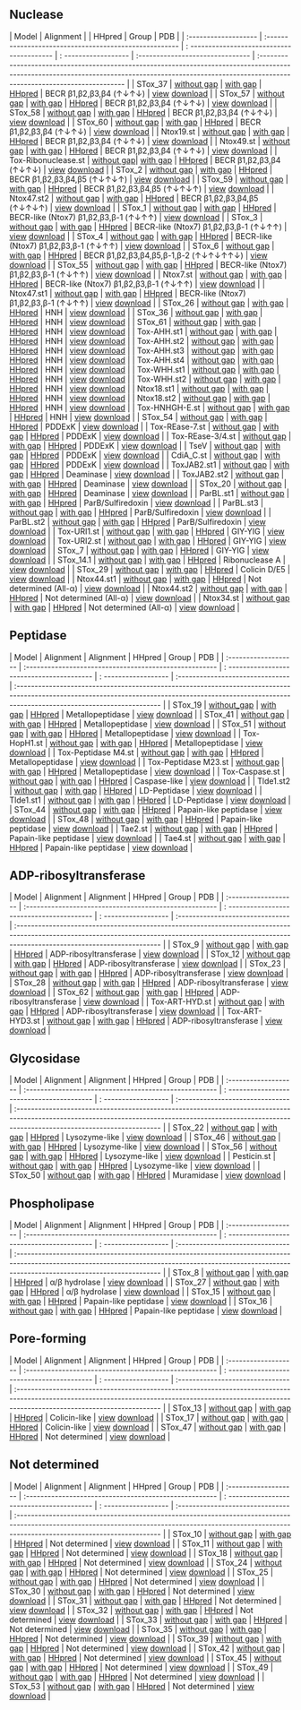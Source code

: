 ## Nuclease   

| Model                 | Alignment                                                 |                                                      | HHpred                                                          | Group                                                                     | PDB                                                                                                                                                                                                   |
| :-------------------  | :-----------------------------------------------------    | : ----------------------------------------           | : ------------------                                            | :-------------------------------                                          | :---------------------------------------------------------------------------------------------------------------------------------------------------------------------------------------------------- |
| STox_37               | [without gap](./html/STox_37.1.without_gaps.html)         | [with gap](./html/STox_37.1.with_gaps.html)          | [HHpred](./alns/STox_37.1.hhr.html)                             | BECR  &beta;1,&beta;2,&beta;3,&beta;4 (↑↓↑↓)                              | [view](https://molstar.org/viewer/?snapshot-url=https://ggnicastro.github.io/10k/alns/pdbs/STox_37.1.molx&snapshot-url-type=molx) [download](./alns/pdbs/STox_37.1.molx)                              |
| STox_57               | [without gap](./html/Tox-HNH-EHHH.1.without_gaps.html)    | [with gap](./html/Tox-HNH-EHHH.1.with_gaps.html)     | [HHpred](./s/Tox-HNH-EHHH.1.hhr.html)                           | BECR  &beta;1,&beta;2,&beta;3,&beta;4 (↑↓↑↓)                              | [view](https://molstar.org/viewer/?snapshot-url=https://ggnicastro.github.io/10k/alns/pdbs/Tox-HNH-EHHH.1.molx&snapshot-url-type=molx) [download](./alns/pdbs/Tox-HNH-EHHH.1.molx)                    |
| STox_58               | [without gap](./html/Tox-HNH-EHHH.2.without_gaps.html)    | [with gap](./html/Tox-HNH-EHHH.2.with_gaps.html)     | [HHpred](./alns/Tox-HNH-EHHH.2.hhr.html)                        | BECR  &beta;1,&beta;2,&beta;3,&beta;4 (↑↓↑↓)                              | [view](https://molstar.org/viewer/?snapshot-url=https://ggnicastro.github.io/10k/alns/pdbs/Tox-HNH-EHHH.2.molx&snapshot-url-type=molx) [download](./alns/pdbs/Tox-HNH-EHHH.2.molx)                    |
| STox_60               | [without gap](./html/Tox-EndoU2.1.without_gaps.html)      | [with gap](./html/Tox-EndoU2.1.with_gaps.html)       | [HHpred](./alns/Tox-EndoU2.1.hhr.html)                          | BECR  &beta;1,&beta;2,&beta;3,&beta;4 (↑↓↑↓)                              | [view](https://molstar.org/viewer/?snapshot-url=https://ggnicastro.github.io/10k/alns/pdbs/Tox-EndoU2.1.molx&snapshot-url-type=molx) [download](./alns/pdbs/Tox-EndoU2.1.molx)                        |
| Ntox19.st             | [without gap](./html/Ntox19.1.without_gaps.html)          | [with gap](./html/Ntox19.1.with_gaps.html)           | [HHpred](./alns/Ntox19.1.hhr.html)                              | BECR  &beta;1,&beta;2,&beta;3,&beta;4 (↑↓↑↓)                              | [view](https://molstar.org/viewer/?snapshot-url=https://ggnicastro.github.io/10k/alns/pdbs/Ntox19.1.molx&snapshot-url-type=molx) [download](./alns/pdbs/Ntox19.1.molx)                                |
| Ntox49.st             | [without gap](./html/Ntox49.1.without_gaps.html)          | [with gap](./html/Ntox49.1.with_gaps.html)           | [HHpred](./alns/Ntox49.1.hhr.html)                              | BECR  &beta;1,&beta;2,&beta;3,&beta;4 (↑↓↑↓)                              | [view](https://molstar.org/viewer/?snapshot-url=https://ggnicastro.github.io/10k/alns/pdbs/Ntox49.1.molx&snapshot-url-type=molx) [download](./alns/pdbs/Ntox49.1.molx)                                |
| Tox-Ribonuclease.st   | [without gap](./html/Tox-Ribonuclease.1.without_gaps.html)| [with gap](./html/Tox-Ribonuclease.1.with_gaps.html) | [HHpred](./alns/Tox-Ribonuclease.1.hhr.html)                    | BECR  &beta;1,&beta;2,&beta;3,&beta;4 (↑↓↑↓)                              | [view](https://molstar.org/viewer/?snapshot-url=https://ggnicastro.github.io/10k/alns/pdbs/Tox-Ribonuclease.1.molx&snapshot-url-type=molx) [download](./alns/pdbs/Tox-Ribonuclease.1.molx)            |
| STox_2                | [without gap](./html/STox_2.1.without_gaps.html)          | [with gap](./html/STox_2.1.with_gaps.html)           | [HHpred](./alns/STox_2.1.hhr.html)                              | BECR  &beta;1,&beta;2,&beta;3,&beta;4,&beta;5 (↑↓↑↓↑)                     | [view](https://molstar.org/viewer/?snapshot-url=https://ggnicastro.github.io/10k/alns/pdbs/STox_2.1.molx&snapshot-url-type=molx) [download](./alns/pdbs/STox_2.1.molx)                                |
| STox_59               | [without gap](./html/Tox-HNH-EHHH.3.without_gaps.html)    | [with gap](./html/Tox-HNH-EHHH.3.with_gaps.html)     | [HHpred](./alns/Tox-HNH-EHHH.3.hhr.html)                        | BECR  &beta;1,&beta;2,&beta;3,&beta;4,&beta;5 (↑↓↑↓↑)                     | [view](https://molstar.org/viewer/?snapshot-url=https://ggnicastro.github.io/10k/alns/pdbs/Tox-HNH-EHHH.3.molx&snapshot-url-type=molx) [download](./alns/pdbs/Tox-HNH-EHHH.3.molx)                    |
| Ntox47.st2            | [without gap](./html/STox_5.1.without_gaps.html)          | [with gap](./html/STox_5.1.with_gaps.html)           | [HHpred](./alns/STox_5.1.hhr.html)                              | BECR  &beta;1,&beta;2,&beta;3,&beta;4,&beta;5 (↑↓↑↓↑)                     | [view](https://molstar.org/viewer/?snapshot-url=https://ggnicastro.github.io/10k/alns/pdbs/STox_5.1.molx&snapshot-url-type=molx) [download](./alns/pdbs/STox_5.1.molx)                                |
| STox_1                | [without gap](./html/STox_1.1.without_gaps.html)          | [with gap](./html/STox_1.1.with_gaps.html)           | [HHpred](./alns/STox_1.1.hhr.html)                              | BECR-like (Ntox7) &beta;1,&beta;2,&beta;3,&beta;-1 (↑↓↑↑)                 | [view](https://molstar.org/viewer/?snapshot-url=https://ggnicastro.github.io/10k/alns/pdbs/STox_1.1.molx&snapshot-url-type=molx) [download](./alns/pdbs/STox_1.1.molx)                                |
| STox_3                | [without gap](./html/STox_3.1.without_gaps.html)          | [with gap](./html/STox_3.1.with_gaps.html)           | [HHpred](./alns/STox_3.1.hhr.html)                              | BECR-like (Ntox7) &beta;1,&beta;2,&beta;3,&beta;-1 (↑↓↑↑)                 | [view](https://molstar.org/viewer/?snapshot-url=https://ggnicastro.github.io/10k/alns/pdbs/STox_3.1.molx&snapshot-url-type=molx) [download](./alns/pdbs/STox_3.1.molx)                                |
| STox_4                | [without gap](./html/STox_4.1.without_gaps.html)          | [with gap](./html/STox_4.1.with_gaps.html)           | [HHpred](./alns/STox_4.1.hhr.html)                              | BECR-like (Ntox7) &beta;1,&beta;2,&beta;3,&beta;-1 (↑↓↑↑)                 | [view](https://molstar.org/viewer/?snapshot-url=https://ggnicastro.github.io/10k/alns/pdbs/STox_4.1.molx&snapshot-url-type=molx) [download](./alns/pdbs/STox_4.1.molx)                                |
| STox_6                | [without gap](./html/STox_6.1.without_gaps.html)          | [with gap](./html/STox_6.1.with_gaps.html)           | [HHpred](./alns/STox_6.1.hhr.html)                              | BECR  &beta;1,&beta;2,&beta;3,&beta;4,&beta;5,&beta;-1,&beta;-2 (↑↓↑↓↑↑↓) | [view](https://molstar.org/viewer/?snapshot-url=https://ggnicastro.github.io/10k/alns/pdbs/STox_6.1.molx&snapshot-url-type=molx) [download](./alns/pdbs/STox_6.1.molx)                                |
| STox_55               | [without gap](./html/STox_1.2.without_gaps.html)          | [with gap](./html/STox_1.2.with_gaps.html)           | [HHpred](./alns/STox_1.2.hhr.html)                              | BECR-like (Ntox7) &beta;1,&beta;2,&beta;3,&beta;-1 (↑↓↑↑)                 | [view](https://molstar.org/viewer/?snapshot-url=https://ggnicastro.github.io/10k/alns/pdbs/STox_1.2.molx&snapshot-url-type=molx) [download](./alns/pdbs/STox_1.2.molx)                                |
| Ntox7.st              | [without gap](./html/Ntox_7.1.without_gaps.html)          | [with gap](./html/Ntox_7.1.with_gaps.html)           | [HHpred](./alns/Ntox_7.1.hhr.html)                              | BECR-like (Ntox7) &beta;1,&beta;2,&beta;3,&beta;-1 (↑↓↑↑)                 | [view](https://molstar.org/viewer/?snapshot-url=https://ggnicastro.github.io/10k/alns/pdbs/Ntox_7.1.molx&snapshot-url-type=molx) [download](./alns/pdbs/Ntox_7.1.molx)                                |
| Ntox47.st1            | [without gap](./html/Ntox47.1.without_gaps.html)          | [with gap](./html/Ntox47.1.with_gaps.html)           | [HHpred](./alns/Ntox47.1.hhr.html)                              | BECR-like (Ntox7) &beta;1,&beta;2,&beta;3,&beta;-1 (↑↓↑↑)                 | [view](https://molstar.org/viewer/?snapshot-url=https://ggnicastro.github.io/10k/alns/pdbs/Ntox47.1.molx&snapshot-url-type=molx) [download](./alns/pdbs/Ntox47.1.molx)                                |
| STox_26               | [without gap](./html/STox_26.1.without_gaps.html)         | [with gap](./html/STox_26.1.with_gaps.html)          | [HHpred](./alns/STox_26.1.hhr.html)                             | HNH                                                                       | [view](https://molstar.org/viewer/?snapshot-url=https://ggnicastro.github.io/10k/alns/pdbs/STox_26.1.molx&snapshot-url-type=molx) [download](./alns/pdbs/STox_26.1.molx)                              |
| STox_36               | [without gap](./html/STox_36.1.without_gaps.html)         | [with gap](./html/STox_36.1.with_gaps.html)          | [HHpred](./alns/STox_36.1.hhr.html)                             | HNH                                                                       | [view](https://molstar.org/viewer/?snapshot-url=https://ggnicastro.github.io/10k/alns/pdbs/STox_36.1.molx&snapshot-url-type=molx) [download](./alns/pdbs/STox_36.1.molx)                              |
| STox_61               | [without gap](./html/Tox-CompNuc.1.without_gaps.html)     | [with gap](./html/Tox-CompNuc.1.with_gaps.html)      | [HHpred](./alns/Tox-CompNuc.1.hhr.html)                         | HNH                                                                       | [view](https://molstar.org/viewer/?snapshot-url=https://ggnicastro.github.io/10k/alns/pdbs/Tox-CompNuc.1.molx&snapshot-url-type=molx) [download](./alns/pdbs/Tox-CompNuc.1.molx)                      |
| Tox-AHH.st1           | [without gap](./html/Tox-AHH.1.without_gaps.html)         | [with gap](./html/Tox-AHH.1.with_gaps.html)          | [HHpred](./alns/Tox-AHH.1.hhr.html)                             | HNH                                                                       | [view](https://molstar.org/viewer/?snapshot-url=https://ggnicastro.github.io/10k/alns/pdbs/Tox-AHH.1.molx&snapshot-url-type=molx) [download](./alns/pdbs/Tox-AHH.1.molx)                              |
| Tox-AHH.st2           | [without gap](./html/Tox-AHH.2.without_gaps.html)         | [with gap](./html/Tox-AHH.2.with_gaps.html)          | [HHpred](./alns/Tox-AHH.2.hhr.html)                             | HNH                                                                       | [view](https://molstar.org/viewer/?snapshot-url=https://ggnicastro.github.io/10k/alns/pdbs/Tox-AHH.2.molx&snapshot-url-type=molx) [download](./alns/pdbs/Tox-AHH.2.molx)                              |
| Tox-AHH.st3           | [without gap](./html/Tox-AHH.3.without_gaps.html)         | [with gap](./html/Tox-AHH.3.with_gaps.html)          | [HHpred](./alns/Tox-AHH.3.hhr.html)                             | HNH                                                                       | [view](https://molstar.org/viewer/?snapshot-url=https://ggnicastro.github.io/10k/alns/pdbs/Tox-AHH.3.molx&snapshot-url-type=molx) [download](./alns/pdbs/Tox-AHH.3.molx)                              |
| Tox-AHH.st4           | [without gap](./html/Tox-AHH.4.without_gaps.html)         | [with gap](./html/Tox-AHH.4.with_gaps.html)          | [HHpred](./alns/Tox-AHH.4.hhr.html)                             | HNH                                                                       | [view](https://molstar.org/viewer/?snapshot-url=https://ggnicastro.github.io/10k/alns/pdbs/Tox-AHH.4.molx&snapshot-url-type=molx) [download](./alns/pdbs/Tox-AHH.4.molx)                              |
| Tox-WHH.st1           | [without gap](./html/Tox-WHH.1.without_gaps.html)         | [with gap](./html/Tox-WHH.1.with_gaps.html)          | [HHpred](./alns/Tox-WHH.1.hhr.html)                             | HNH                                                                       | [view](https://molstar.org/viewer/?snapshot-url=https://ggnicastro.github.io/10k/alns/pdbs/Tox-WHH.1.molx&snapshot-url-type=molx) [download](./alns/pdbs/Tox-WHH.1.molx)                              |
| Tox-WHH.st2           | [without gap](./html/Tox-WHH.2.without_gaps.html)         | [with gap](./html/Tox-WHH.2.with_gaps.html)          | [HHpred](./alns/Tox-WHH.2.hhr.html)                             | HNH                                                                       | [view](https://molstar.org/viewer/?snapshot-url=https://ggnicastro.github.io/10k/alns/pdbs/Tox-WHH.2.molx&snapshot-url-type=molx) [download](./alns/pdbs/Tox-WHH.2.molx)                              |
| Ntox18.st1            | [without gap](./html/Ntox18.1.without_gaps.html)          | [with gap](./html/Ntox18.1.with_gaps.html)           | [HHpred](./alns/Ntox18.1.hhr.html)                              | HNH                                                                       | [view](https://molstar.org/viewer/?snapshot-url=https://ggnicastro.github.io/10k/alns/pdbs/Ntox18.1.molx&snapshot-url-type=molx) [download](./alns/pdbs/Ntox18.1.molx)                                |
| Ntox18.st2            | [without gap](./html/Ntox18.2.without_gaps.html)          | [with gap](./html/Ntox18.2.with_gaps.html)           | [HHpred](./alns/Ntox18.2.hhr.html)                              | HNH                                                                       | [view](https://molstar.org/viewer/?snapshot-url=https://ggnicastro.github.io/10k/alns/pdbs/Ntox18.2.molx&snapshot-url-type=molx) [download](./alns/pdbs/Ntox18.2.molx)                                |
| Tox-HNHGH-E.st        | [without gap](./html/HNHGH-E.1.without_gaps.html)         | [with gap](./html/HNHGH-E.1.with_gaps.html)          | [HHpred](./alns/HNHGH-E.1.hhr.html)                             | HNH                                                                       | [view](https://molstar.org/viewer/?snapshot-url=https://ggnicastro.github.io/10k/alns/pdbs/HNHGH-E.1.molx&snapshot-url-type=molx) [download](./alns/pdbs/HNHGH-E.1.molx)                              |
| STox_54               | [without gap](./html/STox_54.1.without_gaps.html)         | [with gap](./html/STox_54.1.with_gaps.html)          | [HHpred](./alns/STox_54.1.hhr.html)                               | PDDExK                                                                           | [view](https://molstar.org/viewer/?snapshot-url=https://ggnicastro.github.io/10k/alns/pdbs/STox_54.1.molx&snapshot-url-type=molx) [download](./alns/pdbs/STox_54.1.molx)                              |
| Tox-REase-7.st        | [without gap](./html/REase-7.1.without_gaps.html)         | [with gap](./html/REase-7.1.with_gaps.html)          | [HHpred](./alns/REase-7.1.hhr.html)                             | PDDExK                                                                    | [view](https://molstar.org/viewer/?snapshot-url=https://ggnicastro.github.io/10k/alns/pdbs/REase-7.1.molx&snapshot-url-type=molx) [download](./alns/pdbs/REase-7.1.molx)                              |
| Tox-REase-3/4.st      | [without gap](./html/REase-3.1.without_gaps.html)         | [with gap](./html/REase-3.1.with_gaps.html)          | [HHpred](./alns/REase-3.1.hhr.html)                             | PDDExK                                                                    | [view](https://molstar.org/viewer/?snapshot-url=https://ggnicastro.github.io/10k/alns/pdbs/REase-3.1.molx&snapshot-url-type=molx) [download](./alns/pdbs/REase-3.1.molx)                              |
| TseV                  | [without gap](./html/TseV.without_gaps.html)              | [with gap](./html/TseV.with_gaps.html)               | [HHpred](./alns/TseV.1.hhr.html)                                | PDDExK                                                                    | [view](https://molstar.org/viewer/?snapshot-url=https://ggnicastro.github.io/10k/alns/pdbs/STox_40.1.molx&snapshot-url-type=molx) [download](./alns/pdbs/STox_40.1.molx)                              |
| CdiA_C.st             | [without gap](./html/STox_40.1.without_gaps.html)         | [with gap](./html/STox_40.1.with_gaps.html)          | [HHpred](./alns/STox_40.1.hhr.html)                             | PDDExK                                                                    | [view](https://molstar.org/viewer/?snapshot-url=https://ggnicastro.github.io/10k/alns/pdbs/STox_40.1.molx&snapshot-url-type=molx) [download](./alns/pdbs/STox_40.1.molx)                              |
| ToxJAB2.st1           | [without gap](./html/Tox-JAB.1.without_gaps.html)         | [with gap](./html/Tox-JAB.1.with_gaps.html)          | [HHpred](./alns/Tox-JAB.1.hhr.html)                             | Deaminase                                                                 | [view](https://molstar.org/viewer/?snapshot-url=https://ggnicastro.github.io/10k/alns/pdbs/Tox-JAB.1.molx&snapshot-url-type=molx) [download](./alns/pdbs/Tox-JAB.1.molx)                              |
| ToxJAB2.st2           | [without gap](./html/Tox-JAB.2.without_gaps.html)         | [with gap](./html/Tox-JAB.2.with_gaps.html)          | [HHpred](./alns/Tox-JAB.2.hhr.html)                             | Deaminase                                                                 | [view](https://molstar.org/viewer/?snapshot-url=https://ggnicastro.github.io/10k/alns/pdbs/Tox-JAB.2.molx&snapshot-url-type=molx) [download](./alns/pdbs/Tox-JAB.2.molx)                              |
| STox_20               | [without gap](./html/STox_20.1.without_gaps.html)         | [with gap](./html/STox_20.1.with_gaps.html)          | [HHpred](./alns/STox_20.1.hhr.html)                             | Deaminase                                                                 | [view](https://molstar.org/viewer/?snapshot-url=https://ggnicastro.github.io/10k/alns/pdbs/STox_20.1.molx&snapshot-url-type=molx) [download](./alns/pdbs/STox_20.1.molx)                              |
| ParBL.st1             | [without gap](./html/ParBL.1.without_gaps.html)           | [with gap](./html/ParBL.1.with_gaps.html)            | [HHpred](./alns/ParBL.1.hhr.html)                               | ParB/Sulfiredoxin                                                         | [view](https://molstar.org/viewer/?snapshot-url=https://ggnicastro.github.io/10k/alns/pdbs/ParBL.1.molx&snapshot-url-type=molx) [download](./alns/pdbs/ParBL.1.molx)                                  |
| ParBL.st3             | [without gap](./html/ParBL.4.without_gaps.html)           | [with gap](./html/ParBL.4.with_gaps.html)            | [HHpred](./alns/ParBL.4.hhr.html)                               | ParB/Sulfiredoxin                                                         | [view](https://molstar.org/viewer/?snapshot-url=https://ggnicastro.github.io/10k/alns/pdbs/ParBL.4.molx&snapshot-url-type=molx) [download](./alns/pdbs/ParBL.4.molx)                                  |
| ParBL.st2             | [without gap](./html/ParBL.2.without_gaps.html)           | [with gap](./html/ParBL.2.with_gaps.html)            | [HHpred](./alns/ParBL.2.hhr.html)                               | ParB/Sulfiredoxin                                                         | [view](https://molstar.org/viewer/?snapshot-url=https://ggnicastro.github.io/10k/alns/pdbs/ParBL.2.molx&snapshot-url-type=molx) [download](./alns/pdbs/ParBL.2.molx)                                  |
| Tox-URI1.st           | [without gap](./html/Tox-URI1.1.without_gaps.html)        | [with gap](./html/Tox-URI1.1.with_gaps.html)         | [HHpred](./alns/Tox-URI1.1.hhr.html)                            | GIY-YIG                                                                   | [view](https://molstar.org/viewer/?snapshot-url=https://ggnicastro.github.io/10k/alns/pdbs/Tox-URI1.1.molx&snapshot-url-type=molx) [download](./alns/pdbs/Tox-URI1.1.molx)                            |
| Tox-URI2.st           | [without gap](./html/Tox-URI2.1.without_gaps.html)        | [with gap](./html/Tox-URI2.1.with_gaps.html)         | [HHpred](./alns/Tox-URI2.1.hhr.html)                            | GIY-YIG                                                                   | [view](https://molstar.org/viewer/?snapshot-url=https://ggnicastro.github.io/10k/alns/pdbs/Tox-URI2.1.molx&snapshot-url-type=molx) [download](./alns/pdbs/Tox-URI2.1.molx)                            |
| STox_7                | [without gap](./html/STox_7.1.without_gaps.html)          | [with gap](./html/STox_7.1.with_gaps.html)           | [HHpred](./alns/STox_7.1.hhr.html)                              | GIY-YIG                                                                   | [view](https://molstar.org/viewer/?snapshot-url=https://ggnicastro.github.io/10k/alns/pdbs/STox_7.1.molx&snapshot-url-type=molx) [download](./alns/pdbs/STox_7.1.molx)                                |
| STox_14.1             | [without gap](./html/STox_14.1.without_gaps.html)         | [with gap](./html/STox_14.1.with_gaps.html)          | [HHpred](./alns/STox_14.1.hhr.html)                             | Ribonuclease A                                                            | [view](https://molstar.org/viewer/?snapshot-url=https://ggnicastro.github.io/10k/alns/pdbs/STox_14.1.molx&snapshot-url-type=molx) [download](./alns/pdbs/STox_14.1.molx)                              |
| STox_29               | [without gap](./html/STox_29.1.without_gaps.html)         | [with gap](./html/STox_29.1.with_gaps.html)          | [HHpred](./alns/STox_29.1.hhr.html)                             | Colicin D/E5                                                              | [view](https://molstar.org/viewer/?snapshot-url=https://ggnicastro.github.io/10k/alns/pdbs/STox_29.1.molx&snapshot-url-type=molx) [download](./alns/pdbs/STox_29.1.molx)                              |
| Ntox44.st1            | [without gap](./html/Ntox44.1.without_gaps.html)          | [with gap](./html/Ntox44.1.with_gaps.html)           | [HHpred](./alns/Ntox44.1.hhr.html)                              | Not determined (All-α)                                                    | [view](https://molstar.org/viewer/?snapshot-url=https://ggnicastro.github.io/10k/alns/pdbs/Ntox44.1.molx&snapshot-url-type=molx) [download](./alns/pdbs/Ntox44.1.molx)                                |
| Ntox44.st2            | [without gap](./html/Ntox44.2.without_gaps.html)          | [with gap](./html/Ntox44.2.with_gaps.html)           | [HHpred](./alns/Ntox44.2.hhr.html)                              | Not determined (All-α)                                                    | [view](https://molstar.org/viewer/?snapshot-url=https://ggnicastro.github.io/10k/alns/pdbs/Ntox44.2.molx&snapshot-url-type=molx) [download](./alns/pdbs/Ntox44.2.molx)                                |
| Ntox34.st             | [without gap](./html/Ntox34.1.without_gaps.html)          | [with gap](./html/Ntox34.1.with_gaps.html)           | [HHpred](./alns/Ntox34.1.hhr.html)                              | Not determined (All-α)                                                    | [view](https://molstar.org/viewer/?snapshot-url=https://ggnicastro.github.io/10k/alns/pdbs/Ntox34.1.molx&snapshot-url-type=molx) [download](./alns/pdbs/Ntox34.1.molx)                                |

## Peptidase  

| Model                 | Alignment                                                 | Alignment                                            | HHpred                                                          | Group                                                                     | PDB                                                                                                                                                                                                   |
| :-------------------  | :-----------------------------------------------------    | : ----------------------------------------           | : ------------------                                            | :-------------------------------                                          | :---------------------------------------------------------------------------------------------------------------------------------------------------------------------------------------------------- |
| STox_19               | [without_gap](./html/STox_19.1.without_gaps.html)         | [with gap](./html/STox_19.1.with_gaps.html)          | [HHpred](./alns/STox_19.1.hhr.html)                             | Metallopeptidase                                                          | [view](https://molstar.org/viewer/?snapshot-url=https://ggnicastro.github.io/10k/alns/pdbs/STox_19.1.molx&snapshot-url-type=molx) [download](./alns/pdbs/STox_19.1.molx)                              |
| STox_41               | [without gap](./html/STox_41.1.without_gaps.html)         | [with gap](./html/STox_41.1.with_gaps.html)          | [HHpred](./alns/STox_41.1.hhr.html)                             | Metallopeptidase                                                          | [view](https://molstar.org/viewer/?snapshot-url=https://ggnicastro.github.io/10k/alns/pdbs/STox_41.1.molx&snapshot-url-type=molx) [download](./alns/pdbs/STox_41.1.molx)                              |
| STox_51               | [without gap](./html/STox_51.1.without_gaps.html)         | [with gap](./html/STox_51.1.with_gaps.html)          | [HHpred](./alns/STox_51.1.hhr.html)                             | Metallopeptidase                                                          | [view](https://molstar.org/viewer/?snapshot-url=https://ggnicastro.github.io/10k/alns/pdbs/STox_51.1.molx&snapshot-url-type=molx) [download](./alns/pdbs/STox_51.1.molx)                              |
| Tox-HopH1.st          | [without gap](./html/Tox-HopH.1.without_gaps.html)        | [with gap](./html/Tox-HopH.1.with_gaps.html)         | [HHpred](./alns/Tox-HopH.1.hhr.html)                            | Metallopeptidase                                                          | [view](https://molstar.org/viewer/?snapshot-url=https://ggnicastro.github.io/10k/alns/pdbs/Tox-HopH.1.molx&snapshot-url-type=molx) [download](./alns/pdbs/Tox-HopH.1.molx)                            |
| Tox-Peptidase M4.st   | [without gap](./html/Peptidase_M4.1.without_gaps.html)    | [with gap](./html/Peptidase_M4.1.with_gaps.html)     | [HHpred](./alns/Peptidase_M4.1.hhr.html)                        | Metallopeptidase                                                          | [view](https://molstar.org/viewer/?snapshot-url=https://ggnicastro.github.io/10k/alns/pdbs/Peptidase_M4.1.molx&snapshot-url-type=molx) [download](./alns/pdbs/Peptidase_M4.1.molx)                    |
| Tox-Peptidase M23.st  | [without gap](./html/Peptidase_M23.1.without_gaps.html)   | [with gap](./html/Peptidase_M23.1.with_gaps.html)    | [HHpred](./alns/Peptidase_M23.1.hhr.html)                       | Metallopeptidase                                                          | [view](https://molstar.org/viewer/?snapshot-url=https://ggnicastro.github.io/10k/alns/pdbs/Peptidase_M23.1.molx&snapshot-url-type=molx) [download](./alns/pdbs/Peptidase_M23.1.molx)                  |
| Tox-Caspase.st        | [without gap](./html/Tox-Caspase.1.without_gaps.html)     | [with gap](./html/Tox-Caspase.1.with_gaps.html)      | [HHpred](./alns/Tox-Caspase.1.hhr.html)                         | Caspase-like                                                              | [view](https://molstar.org/viewer/?snapshot-url=https://ggnicastro.github.io/10k/alns/pdbs/Tox-Caspase.1.molx&snapshot-url-type=molx) [download](./alns/pdbs/Tox-Caspase.1.molx)                      |
| Tlde1.st2             | [without gap](./html/Tlde1.2.without_gaps.html)           | [with gap](./html/Tlde1.2.with_gaps.html)            | [HHpred](./alns/Tlde1.2.hhr.html)                               | LD-Peptidase                                                              | [view](https://molstar.org/viewer/?snapshot-url=https://ggnicastro.github.io/10k/alns/pdbs/Tlde1.2.molx&snapshot-url-type=molx) [download](./alns/pdbs/Tlde1.2.molx)                                  |
| Tlde1.st1             | [without gap](./html/Tlde1.1.without_gaps.html)           | [with gap](./html/Tlde1.1.with_gaps.html)            | [HHpred](./alns/Tlde1.1.hhr.html)                               | LD-Peptidase                                                              | [view](https://molstar.org/viewer/?snapshot-url=https://ggnicastro.github.io/10k/alns/pdbs/Tlde1.1.molx&snapshot-url-type=molx) [download](./alns/pdbs/Tlde1.1.molx)                                  |
| STox_44               | [without gap](./html/STox_44.1.without_gaps.html)         | [with gap](./html/STox_44.1.with_gaps.html)          | [HHpred](./alns/STox_44.1.hhr.html)                               | Papain-like peptidase                                                            | [view](https://molstar.org/viewer/?snapshot-url=https://ggnicastro.github.io/10k/alns/pdbs/STox_44.1.molx&snapshot-url-type=molx) [download](./alns/pdbs/STox_44.1.molx)                              |
| STox_48               | [without gap](./html/STox_48.1.without_gaps.html)         | [with gap](./html/STox_48.1.with_gaps.html)          | [HHpred](./alns/STox_48.1.hhr.html)                               | Papain-like peptidase                                                         | [view](https://molstar.org/viewer/?snapshot-url=https://ggnicastro.github.io/10k/alns/pdbs/STox_48.1.molx&snapshot-url-type=molx) [download](./alns/pdbs/STox_48.1.molx)                              |
| Tae2.st               | [without gap](./html/Tae2.1.without_gaps.html)            | [with gap](./html/Tae2.1.with_gaps.html)             | [HHpred](./alns/Tae2.1.hhr.html)                                | Papain-like peptidase                                                     | [view](https://molstar.org/viewer/?snapshot-url=https://ggnicastro.github.io/10k/alns/pdbs/Tae2.1.molx&snapshot-url-type=molx) [download](./alns/pdbs/Tae2.1.molx)                                    |
| Tae4.st               | [without gap](./html/Tae4.1.without_gaps.html)            | [with gap](./html/Tae4.1.with_gaps.html)             | [HHpred](./alns/Tae4.1.hhr.html)                                | Papain-like peptidase                                                     | [view](https://molstar.org/viewer/?snapshot-url=https://ggnicastro.github.io/10k/alns/pdbs/Tae4.1.molx&snapshot-url-type=molx) [download](./alns/pdbs/Tae4.1.molx)                                    |

## ADP-ribosyltransferase    

| Model                 | Alignment                                                 | Alignment                                            | HHpred                                                            | Group                                                                      | PDB                                                                                                                                                                                                   |
| :-------------------  | :-----------------------------------------------------    | : ----------------------------------------           | : ------------------                                              | :-------------------------------                                          | :---------------------------------------------------------------------------------------------------------------------------------------------------------------------------------------------------- |
| STox_9                | [without gap](./html/STox_9.1.without_gaps.html)          | [with gap](./html/STox_9.1.with_gaps.html)           | [HHpred](./alns/STox_9.1.hhr.html)                                | ADP-ribosyltransferase                                                    | [view](https://molstar.org/viewer/?snapshot-url=https://ggnicastro.github.io/10k/alns/pdbs/STox_9.1.molx&snapshot-url-type=molx) [download](./alns/pdbs/STox_9.1.molx)                                |
| STox_12               | [without gap](./html/STox_12.1.without_gaps.html)         | [with gap](./html/STox_12.1.with_gaps.html)          | [HHpred](./alns/STox_12.1.hhr.html)                               | ADP-ribosyltransferase                                                    | [view](https://molstar.org/viewer/?snapshot-url=https://ggnicastro.github.io/10k/alns/pdbs/STox_12.1.molx&snapshot-url-type=molx) [download](./alns/pdbs/STox_12.1.molx)                              |
| STox_23               | [without gap](./html/STox_23.1.without_gaps.html)         | [with gap](./html/STox_23.1.with_gaps.html)          | [HHpred](./alns/STox_23.1.hhr.html)                               | ADP-ribosyltransferase                                                    | [view](https://molstar.org/viewer/?snapshot-url=https://ggnicastro.github.io/10k/alns/pdbs/STox_23.1.molx&snapshot-url-type=molx) [download](./alns/pdbs/STox_23.1.molx)                              |
| STox_28               | [without gap](./html/STox_28.1.without_gaps.html)         | [with gap](./html/STox_28.1.with_gaps.html)          | [HHpred](./alns/STox_28.1.hhr.html)                               | ADP-ribosyltransferase                                                    | [view](https://molstar.org/viewer/?snapshot-url=https://ggnicastro.github.io/10k/alns/pdbs/STox_28.1.molx&snapshot-url-type=molx) [download](./alns/pdbs/STox_28.1.molx)                              |
| STox_62               | [without gap](./html/CARP-ART.1.without_gaps.html)        | [with gap](./html/CARP-ART.1.with_gaps.html)         | [HHpred](./alns/CARP-ART.1.hhr.html)                              | ADP-ribosyltransferase                                                    | [view](https://molstar.org/viewer/?snapshot-url=https://ggnicastro.github.io/10k/alns/pdbs/CARP-ART.1.molx&snapshot-url-type=molx) [download](./alns/pdbs/CARP-ART.1.molx)                            |
| Tox-ART-HYD.st        | [without gap](./html/Tox-ART-HYD.1.without_gaps.html)     | [with gap](./html/Tox-ART-HYD.1.with_gaps.html)      | [HHpred](./alns/Tox-ART-HYD.1.hhr.html)                           | ADP-ribosyltransferase                                                    | [view](https://molstar.org/viewer/?snapshot-url=https://ggnicastro.github.io/10k/alns/pdbs/Tox-ART-HYD.1.molx&snapshot-url-type=molx) [download](./alns/pdbs/Tox-ART-HYD.1.molx)                      |
| Tox-ART-HYD3.st       | [without gap](./html/Tox-ART-HYD.2.without_gaps.html)     | [with gap](./html/Tox-ART-HYD.2.with_gaps.html)      | [HHpred](./alns/Tox-ART-HYD.2.hhr.html)                           | ADP-ribosyltransferase                                                    | [view](https://molstar.org/viewer/?snapshot-url=https://ggnicastro.github.io/10k/alns/pdbs/Tox-ART-HYD.2.molx&snapshot-url-type=molx) [download](./alns/pdbs/Tox-ART-HYD.2.molx)                      |

## Glycosidase  

| Model                 | Alignment                                                 | Alignment                                          | HHpred                                                            | Group                                                                      | PDB                                                                                                                                                                                                   |
| :-------------------  | :-----------------------------------------------------    | : ----------------------------------------         | : ------------------                                              | :-------------------------------                                          | :---------------------------------------------------------------------------------------------------------------------------------------------------------------------------------------------------- |
| STox_22               | [without gap](./html/STox_22.1.without_gaps.html)         | [with gap](./html/STox_22.1.with_gaps.html)        | [HHpred](./alns/STox_22.1.hhr.html)                               | Lysozyme-like                                                             | [view](https://molstar.org/viewer/?snapshot-url=https://ggnicastro.github.io/10k/alns/pdbs/STox_22.1.molx&snapshot-url-type=molx) [download](./alns/pdbs/STox_22.1.molx)                              |
| STox_46               | [without gap](./html/STox_46.1.without_gaps.html)         | [with gap](./html/STox_46.1.with_gaps.html)        | [HHpred](./alns/STox_46.1.hhr.html)                               | Lysozyme-like                                                             | [view](https://molstar.org/viewer/?snapshot-url=https://ggnicastro.github.io/10k/alns/pdbs/STox_46.1.molx&snapshot-url-type=molx) [download](./alns/pdbs/STox_46.1.molx)                              |
| STox_56               | [without gap](./html/STox_56.1.without_gaps.html)         | [with gap](./html/STox_56.1.with_gaps.html)        | [HHpred](./alns/STox_56.1.hhr.html)                               | Lysozyme-like                                                             | [view](https://molstar.org/viewer/?snapshot-url=https://ggnicastro.github.io/10k/alns/pdbs/STox_56.1.molx&snapshot-url-type=molx) [download](./alns/pdbs/STox_56.1.molx)                              |
| Pesticin.st           | [without gap](./html/STox_52.1.without_gaps.html)         | [with gap](./html/STox_52.1.with_gaps.html)        | [HHpred](./alns/STox_52.1.hhr.html)                               | Lysozyme-like                                                             | [view](https://molstar.org/viewer/?snapshot-url=https://ggnicastro.github.io/10k/alns/pdbs/STox_52.1.molx&snapshot-url-type=molx) [download](./alns/pdbs/STox_52.1.molx)                              |
| STox_50               | [without gap](./html/STox_50.1.without_gaps.html)         | [with gap](./html/STox_50.1.with_gaps.html)        | [HHpred](./alns/STox_50.1.hhr.html)                               | Muramidase                                                                | [view](https://molstar.org/viewer/?snapshot-url=https://ggnicastro.github.io/10k/alns/pdbs/STox_50.1.molx&snapshot-url-type=molx) [download](./alns/pdbs/STox_50.1.molx)                              |

## Phospholipase  

| Model                 | Alignment                                                 | Alignment                                          | HHpred                                                            | Group                                                                      | PDB                                                                                                                                                                                                   |
| :-------------------  | :-----------------------------------------------------    | : ----------------------------------------         | : ------------------                                              | :-------------------------------                                          | :---------------------------------------------------------------------------------------------------------------------------------------------------------------------------------------------------- |
| STox_8                | [without gap](./html/STox_8.without_gaps.html)            | [with gap](./html/STox_8.with_gaps.html)           | [HHpred](./alns/STox_8.1.hhr.html)                                | α/β hydrolase                                                             | [view](https://molstar.org/viewer/?snapshot-url=https://ggnicastro.github.io/10k/alns/pdbs/STox_8.molx&snapshot-url-type=molx) [download](./alns/pdbs/STox_8.molx)                                    |
| STox_27               | [without gap](./html/STox_27.1.without_gaps.html)         | [with gap](./html/STox_27.1.with_gaps.html)        | [HHpred](./alns/STox_27.1.hhr.html)                               | α/β hydrolase                                                             | [view](https://molstar.org/viewer/?snapshot-url=https://ggnicastro.github.io/10k/alns/pdbs/STox_27.1.molx&snapshot-url-type=molx) [download](./alns/pdbs/STox_27.1.molx)                              |
| STox_15               | [without gap](./html/STox_15.1.without_gaps.html)         | [with gap](./html/STox_15.1.with_gaps.html)        | [HHpred](./alns/STox_15.1.hhr.html)                               | Papain-like peptidase                                                     | [view](https://molstar.org/viewer/?snapshot-url=https://ggnicastro.github.io/10k/alns/pdbs/STox_15.1.molx&snapshot-url-type=molx) [download](./alns/pdbs/STox_15.1.molx)                              |
| STox_16               | [without gap](./html/STox_16.1.without_gaps.html)         | [with gap](./html/STox_16.1.with_gaps.html)        | [HHpred](./alns/STox_16.1.hhr.html)                               | Papain-like peptidase                                                     | [view](https://molstar.org/viewer/?snapshot-url=https://ggnicastro.github.io/10k/alns/pdbs/STox_16.1.molx&snapshot-url-type=molx) [download](./alns/pdbs/STox_16.1.molx)                              |

## Pore-forming  

| Model                 | Alignment                                                 | Alignment                                          | HHpred                                                            | Group                                                                      | PDB                                                                                                                                                                                                   |
| :-------------------  | :-----------------------------------------------------    | : ----------------------------------------         | : ------------------                                              | :-------------------------------                                          | :---------------------------------------------------------------------------------------------------------------------------------------------------------------------------------------------------- |
| STox_13               | [without gap](./html/STox_13.without_gaps.html)           | [with gap](./html/STox_13.with_gaps.html)          | [HHpred](./alns/STox_13.1.hhr.html)                               | Colicin-like                                                              | [view](https://molstar.org/viewer/?snapshot-url=https://ggnicastro.github.io/10k/alns/pdbs/STox_13.1.molx&snapshot-url-type=molx) [download](./alns/pdbs/STox_13.1.molx)                              |
| STox_17               | [without gap](./html/STox_17.2.without_gaps.html)         | [with gap](./html/STox_17.2.with_gaps.html)        | [HHpred](./alns/STox_27.1.hhr.html)                               | Colicin-like                                                              | [view](https://molstar.org/viewer/?snapshot-url=https://ggnicastro.github.io/10k/alns/pdbs/STox_17.2.molx&snapshot-url-type=molx) [download](./alns/pdbs/STox_17.2.molx)                              |
| STox_47               | [without gap](./html/STox_47.1.without_gaps.html)         | [with gap](./html/STox_47.1.with_gaps.html)        | [HHpred](./alns/STox_47.1.hhr.html)                               | Not determined                                                            | [view](https://molstar.org/viewer/?snapshot-url=https://ggnicastro.github.io/10k/alns/pdbs/STox_47.1.molx&snapshot-url-type=molx) [download](./alns/pdbs/STox_47.1.molx)                              |

## Not determined  


| Model                 | Alignment                                                 | Alignment                                          | HHpred                                                            | Group                                                                      | PDB                                                                                                                                                                                                   |
| :-------------------  | :-----------------------------------------------------    | : ----------------------------------------         | : ------------------                                              | :-------------------------------                                          | :---------------------------------------------------------------------------------------------------------------------------------------------------------------------------------------------------- |
| STox_10               | [without gap](./html/STox_10.1.without_gaps.html)         | [with gap](./html/STox_10.1.with_gaps.html)        | [HHpred](./alns/STox_10.1.hhr.html)                               | Not determined                                                                   | [view](https://molstar.org/viewer/?snapshot-url=https://ggnicastro.github.io/10k/alns/pdbs/STox_10.1.molx&snapshot-url-type=molx) [download](./alns/pdbs/STox_10.1.molx)                              |
| STox_11               | [without gap](./html/STox_11.1.without_gaps.html)         | [with gap](./html/STox_11.1.with_gaps.html)        | [HHpred](./alns/STox_11.1.hhr.html)                               | Not determined                                                            | [view](https://molstar.org/viewer/?snapshot-url=https://ggnicastro.github.io/10k/alns/pdbs/STox_11.1.molx&snapshot-url-type=molx) [download](./alns/pdbs/STox_11.1.molx)                              |
| STox_18               | [without gap](./html/STox_18.1.without_gaps.html)         | [with gap](./html/STox_18.1.with_gaps.html)        | [HHpred](./alns/STox_18.1.hhr.html)                               | Not determined                                                                   | [view](https://molstar.org/viewer/?snapshot-url=https://ggnicastro.github.io/10k/alns/pdbs/STox_18.1.molx&snapshot-url-type=molx) [download](./alns/pdbs/STox_18.1.molx)                              |
| STox_24               | [without gap](./html/STox_24.1.without_gaps.html)         | [with gap](./html/STox_24.1.with_gaps.html)        | [HHpred](./alns/STox_24.1.hhr.html)                               | Not determined                                                                   | [view](https://molstar.org/viewer/?snapshot-url=https://ggnicastro.github.io/10k/alns/pdbs/STox_24.1.molx&snapshot-url-type=molx) [download](./alns/pdbs/STox_24.1.molx)                              |
| STox_25               | [without gap](./html/STox_25.1.without_gaps.html)         | [with gap](./html/STox_25.1.with_gaps.html)        | [HHpred](./alns/STox_25.1.hhr.html)                               | Not determined                                                                   | [view](https://molstar.org/viewer/?snapshot-url=https://ggnicastro.github.io/10k/alns/pdbs/STox_25.1.molx&snapshot-url-type=molx) [download](./alns/pdbs/STox_25.1.molx)                              |
| STox_30               | [without gap](./html/STox_30.1.without_gaps.html)         | [with gap](./html/STox_30.1.with_gaps.html)        | [HHpred](./alns/STox_30.1.hhr.html)                               | Not determined                                                                   | [view](https://molstar.org/viewer/?snapshot-url=https://ggnicastro.github.io/10k/alns/pdbs/STox_30.1.molx&snapshot-url-type=molx) [download](./alns/pdbs/STox_30.1.molx)                              |
| STox_31               | [without gap](./html/STox_31.1.without_gaps.html)         | [with gap](./html/STox_31.1.with_gaps.html)        | [HHpred](./alns/STox_31.1.hhr.html)                               | Not determined                                                                   | [view](https://molstar.org/viewer/?snapshot-url=https://ggnicastro.github.io/10k/alns/pdbs/STox_31.1.molx&snapshot-url-type=molx) [download](./alns/pdbs/STox_31.1.molx)                              |
| STox_32               | [without gap](./html/STox_32.1.without_gaps.html)         | [with gap](./html/STox_32.1.with_gaps.html)        | [HHpred](./alns/STox_32.1.hhr.html)                               | Not determined                                                                   | [view](https://molstar.org/viewer/?snapshot-url=https://ggnicastro.github.io/10k/alns/pdbs/STox_32.1.molx&snapshot-url-type=molx) [download](./alns/pdbs/STox_32.1.molx)                              |
| STox_33               | [without gap](./html/STox_33.1.without_gaps.html)         | [with gap](./html/STox_33.1.with_gaps.html)        | [HHpred](./alns/STox_33.1.hhr.html)                               | Not determined                                                                   | [view](https://molstar.org/viewer/?snapshot-url=https://ggnicastro.github.io/10k/alns/pdbs/STox_33.1.molx&snapshot-url-type=molx) [download](./alns/pdbs/STox_33.1.molx)                              |
| STox_35               | [without gap](./html/NAGPA.1.without_gaps.html)           | [with gap](./html/NAGPA.1.with_gaps.html)          | [HHpred](./alns/NAGPA.1.hhr.html)                                 | Not determined                                                                   | [view](https://molstar.org/viewer/?snapshot-url=https://ggnicastro.github.io/10k/alns/pdbs/NAGPA.1.molx&snapshot-url-type=molx) [download](./alns/pdbs/NAGPA.1.molx)                                  |
| STox_39               | [without gap](./html/STox_39.1.without_gaps.html)         | [with gap](./html/STox_39.1.with_gaps.html)        | [HHpred](./alns/STox_39.1.hhr.html)                               | Not determined                                                                   | [view](https://molstar.org/viewer/?snapshot-url=https://ggnicastro.github.io/10k/alns/pdbs/STox_39.1.molx&snapshot-url-type=molx) [download](./alns/pdbs/STox_39.1.molx)                              |
| STox_42               | [without gap](./html/STox_42.1.without_gaps.html)         | [with gap](./html/STox_42.1.with_gaps.html)        | [HHpred](./alns/STox_42.1.hhr.html)                               | Not determined                                                                   | [view](https://molstar.org/viewer/?snapshot-url=https://ggnicastro.github.io/10k/alns/pdbs/STox_42.1.molx&snapshot-url-type=molx) [download](./alns/pdbs/STox_42.1.molx)                              |
| STox_45               | [without gap](./html/STox_45.1.without_gaps.html)         | [with gap](./html/STox_45.1.with_gaps.html)        | [HHpred](./alns/STox_45.1.hhr.html)                               | Not determined                                                                   | [view](https://molstar.org/viewer/?snapshot-url=https://ggnicastro.github.io/10k/alns/pdbs/STox_45.1.molx&snapshot-url-type=molx) [download](./alns/pdbs/STox_45.1.molx)                              |
| STox_49               | [without gap](./html/STox_49.1.without_gaps.html)         | [with gap](./html/STox_49.1.with_gaps.html)        | [HHpred](./alns/STox_49.1.hhr.html)                               | Not determined                                                                   | [view](https://molstar.org/viewer/?snapshot-url=https://ggnicastro.github.io/10k/alns/pdbs/STox_49.1.molx&snapshot-url-type=molx) [download](./alns/pdbs/STox_49.1.molx)                              |
| STox_53               | [without gap](./html/STox_53.1.without_gaps.html)         | [with gap](./html/STox_53.1.with_gaps.html)        | [HHpred](./alns/STox_53.1.hhr.html)                               | Not determined                                                                   | [view](https://molstar.org/viewer/?snapshot-url=https://ggnicastro.github.io/10k/alns/pdbs/STox_53.1.molx&snapshot-url-type=molx) [download](./alns/pdbs/STox_53.1.molx)                              |

